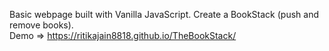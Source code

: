 Basic webpage built with Vanilla JavaScript.
Create a BookStack (push and remove books).                                                                                               
Demo => https://ritikajain8818.github.io/TheBookStack/
